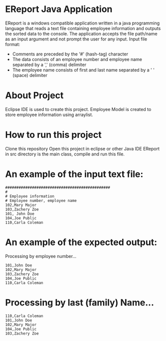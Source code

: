 # EReport Java Application
EReport is a windows compatible application written in a java programming language that reads
a text file containing employee information and outputs the sorted data to the console. The application
accepts the file path/name as an input argument and not prompt the user for any input.
Input file format:
- Comments are preceded by the '#' (hash-tag) character
- The data consists of an employee number and employee name separated by a ',' (comma) delimiter
- The employee name consists of first and last name separated by a ' ' (space) delimiter

# About Project
Eclipse IDE is used to create this project.
Employee Model is created to store employee information using arraylist.

# How to run this project
Clone this repository
Open this project in eclipse or other Java IDE
EReport in src directory is the main class, compile and run this file.

# An example of the input text file:
```
###############################################
#
# Employee information
# Employee number, employee name
102,Mary Major
103,Zachery Zoe
101, John Doe
104,Joe Public
110,Carla Coleman
```

# An example of the expected output:
Processing by employee number...
```
101,John Doe
102,Mary Major
103,Zachery Zoe
104,Joe Public
110,Carla Coleman
```
# Processing by last (family) Name...
```
110,Carla Coleman
101,John Doe
102,Mary Major
104,Joe Public
103,Zachery Zoe
```
